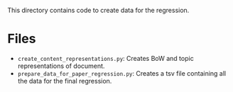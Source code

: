This directory contains code to create data for the regression.

Files
=====

* `create_content_representations.py`: Creates BoW and topic representations of document.
* `prepare_data_for_paper_regression.py`: Creates a tsv file containing all the data for the final regression.
